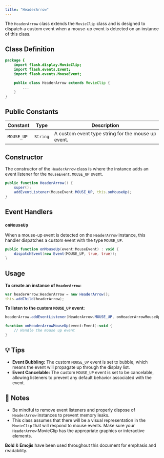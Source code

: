 ```yaml
---
title: "HeaderArrow"
---
```


The `HeaderArrow` class extends the `MovieClip` class and is designed to dispatch a custom event when a mouse-up event is detected on an instance of this class.

## Class Definition
```actionscript
package {
    import flash.display.MovieClip;
    import flash.events.Event;
    import flash.events.MouseEvent;

    public class HeaderArrow extends MovieClip {
        ...
    }
}
```

## Public Constants

| Constant | Type | Description |
|----------|------|-------------|
| `MOUSE_UP` | `String` | A custom event type string for the mouse up event. |

## Constructor
The constructor of the `HeaderArrow` class is where the instance adds an event listener for the `MouseEvent.MOUSE_UP` event.

```actionscript
public function HeaderArrow() {
    super();
    addEventListener(MouseEvent.MOUSE_UP, this.onMouseUp);
}
```

## Event Handlers
### `onMouseUp`
When a mouse-up event is detected on the `HeaderArrow` instance, this handler dispatches a custom event with the type `MOUSE_UP`.

```actionscript
public function onMouseUp(event:MouseEvent) : void {
    dispatchEvent(new Event(MOUSE_UP, true, true));
}
```

## Usage

**To create an instance of `HeaderArrow`:**
```actionscript
var headerArrow:HeaderArrow = new HeaderArrow();
this.addChild(headerArrow);
```

**To listen to the custom `MOUSE_UP` event:**
```actionscript
headerArrow.addEventListener(HeaderArrow.MOUSE_UP, onHeaderArrowMouseUp);

function onHeaderArrowMouseUp(event:Event):void {
    // Handle the mouse up event
}
```

## 💡 Tips
- **Event Bubbling:** The custom `MOUSE_UP` event is set to bubble, which means the event will propagate up through the display list.
- **Event Cancelable:** The custom `MOUSE_UP` event is set to be cancelable, allowing listeners to prevent any default behavior associated with the event.

## 👀 Notes
- Be mindful to remove event listeners and properly dispose of `HeaderArrow` instances to prevent memory leaks.
- This class assumes that there will be a visual representation in the `MovieClip` that will respond to mouse events. Make sure your `HeaderArrow` MovieClip has the appropriate graphics or interactive elements.

**Bold** & **Emojis** have been used throughout this document for emphasis and readability.

